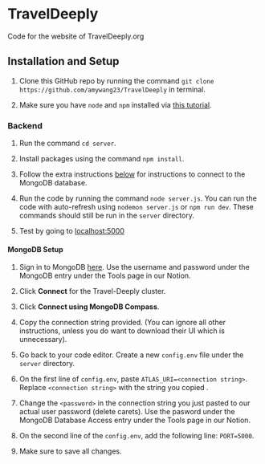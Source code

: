 # TravelDeeply

Code for the website of TravelDeeply.org

## Installation and Setup

1. Clone this GitHub repo by running the command `git clone https://github.com/amywang23/TravelDeeply` in terminal.

2. Make sure you have `node` and `npm` installed via [this tutorial](https://docs.npmjs.com/downloading-and-installing-node-js-and-npm#using-a-node-installer-to-install-nodejs-and-npm).

### Backend

1. Run the command `cd server`.

2. Install packages using the command `npm install`.

3. Follow the extra instructions [below](#mongodb-setup) for instructions to connect to the MongoDB database.

4. Run the code by running the command `node server.js`. You can run the code with auto-refresh using `nodemon server.js` or `npm run dev`. These commands should still be run in the `server` directory.

5. Test by going to <localhost:5000>

#### MongoDB Setup

1. Sign in to MongoDB [here](https://account.mongodb.com/account/login). Use the username and password under the MongoDB entry under the Tools page in our Notion.

2. Click **Connect** for the Travel-Deeply cluster.

3. Click **Connect using MongoDB Compass**.

4. Copy the connection string provided. (You can ignore all other instructions, unless you do want to download their UI which is unnecessary).

5. Go back to your code editor. Create a new `config.env` file under the `server` directory.

6. On the first line of `config.env`, paste `ATLAS_URI=<connection string>`. Replace `<connection string>` with the string you copied .

7. Change the `<password>` in the connection string you just pasted to our actual user password (delete carets). Use the pasword under the MongoDB Database Access entry under the Tools page in our Notion.

8. On the second line of the `config.env`, add the following line: `PORT=5000`.

9. Make sure to save all changes.
